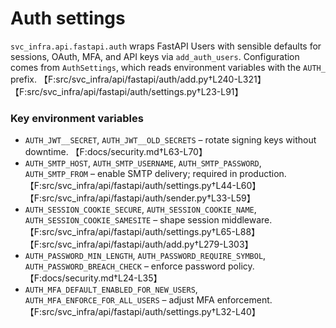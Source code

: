# Auth settings

`svc_infra.api.fastapi.auth` wraps FastAPI Users with sensible defaults for sessions, OAuth, MFA, and API keys via `add_auth_users`. Configuration comes from `AuthSettings`, which reads environment variables with the `AUTH_` prefix. 【F:src/svc_infra/api/fastapi/auth/add.py†L240-L321】【F:src/svc_infra/api/fastapi/auth/settings.py†L23-L91】

### Key environment variables

- `AUTH_JWT__SECRET`, `AUTH_JWT__OLD_SECRETS` – rotate signing keys without downtime. 【F:docs/security.md†L63-L70】
- `AUTH_SMTP_HOST`, `AUTH_SMTP_USERNAME`, `AUTH_SMTP_PASSWORD`, `AUTH_SMTP_FROM` – enable SMTP delivery; required in production. 【F:src/svc_infra/api/fastapi/auth/settings.py†L44-L60】【F:src/svc_infra/api/fastapi/auth/sender.py†L33-L59】
- `AUTH_SESSION_COOKIE_SECURE`, `AUTH_SESSION_COOKIE_NAME`, `AUTH_SESSION_COOKIE_SAMESITE` – shape session middleware. 【F:src/svc_infra/api/fastapi/auth/settings.py†L65-L88】【F:src/svc_infra/api/fastapi/auth/add.py†L279-L303】
- `AUTH_PASSWORD_MIN_LENGTH`, `AUTH_PASSWORD_REQUIRE_SYMBOL`, `AUTH_PASSWORD_BREACH_CHECK` – enforce password policy. 【F:docs/security.md†L24-L35】
- `AUTH_MFA_DEFAULT_ENABLED_FOR_NEW_USERS`, `AUTH_MFA_ENFORCE_FOR_ALL_USERS` – adjust MFA enforcement. 【F:src/svc_infra/api/fastapi/auth/settings.py†L32-L40】
